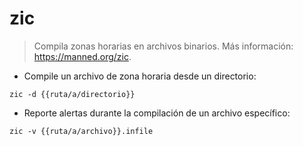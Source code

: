 # zic

> Compila zonas horarias en archivos binarios.
> Más información: <https://manned.org/zic>.

- Compile un archivo de zona horaria desde un directorio:

`zic -d {{ruta/a/directorio}}`

- Reporte alertas durante la compilación de un archivo específico:

`zic -v {{ruta/a/archivo}}.infile`
